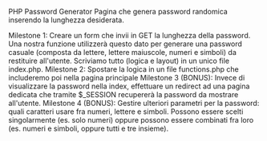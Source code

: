 PHP Password Generator
Pagina che genera password randomica inserendo la lunghezza desiderata.

Milestone 1:
Creare un form che invii in GET la lunghezza della password. Una nostra funzione utilizzerà questo dato per generare una password casuale (composta da lettere, lettere maiuscole, numeri e simboli) da restituire all'utente.
Scriviamo tutto (logica e layout) in un unico file index.php.
Milestone 2:
Spostare la logica in un file functions.php che includeremo poi nella pagina principale
Milestone 3 (BONUS):
Invece di visualizzare la password nella index, effettuare un redirect ad una pagina dedicata che tramite $_SESSION recupererà la password da mostrare all'utente.
Milestone 4 (BONUS):
Gestire ulteriori parametri per la password: quali caratteri usare fra numeri, lettere e simboli. Possono essere scelti singolarmente (es. solo numeri) oppure possono essere combinati fra loro (es. numeri e simboli, oppure tutti e tre insieme).
